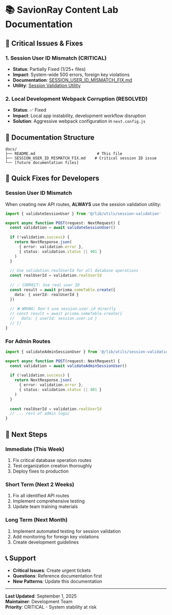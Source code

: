 # 📚 SavionRay Content Lab Documentation

## 🚨 **Critical Issues & Fixes**

### **1. Session User ID Mismatch (CRITICAL)**
- **Status**: Partially Fixed (1/25+ files)
- **Impact**: System-wide 500 errors, foreign key violations
- **Documentation**: [SESSION_USER_ID_MISMATCH_FIX.md](./SESSION_USER_ID_MISMATCH_FIX.md)
- **Utility**: [Session Validation Utility](../src/lib/utils/session-validation.ts)

### **2. Local Development Webpack Corruption (RESOLVED)**
- **Status**: ✅ Fixed
- **Impact**: Local app instability, development workflow disruption
- **Solution**: Aggressive webpack configuration in `next.config.js`

## 📁 **Documentation Structure**

```
docs/
├── README.md                           # This file
├── SESSION_USER_ID_MISMATCH_FIX.md    # Critical session ID issue
└── [future documentation files]
```

## 🔧 **Quick Fixes for Developers**

### **Session User ID Mismatch**
When creating new API routes, **ALWAYS** use the session validation utility:

```typescript
import { validateSessionUser } from '@/lib/utils/session-validation'

export async function POST(request: NextRequest) {
  const validation = await validateSessionUser()
  
  if (!validation.success) {
    return NextResponse.json(
      { error: validation.error },
      { status: validation.status || 401 }
    )
  }
  
  // Use validation.realUserId for all database operations
  const realUserId = validation.realUserId
  
  // ✅ CORRECT: Use real user ID
  const result = await prisma.someTable.create({
    data: { userId: realUserId }
  })
  
  // ❌ WRONG: Don't use session.user.id directly
  // const result = await prisma.someTable.create({
  //   data: { userId: session.user.id }
  // })
}
```

### **For Admin Routes**
```typescript
import { validateAdminSessionUser } from '@/lib/utils/session-validation'

export async function POST(request: NextRequest) {
  const validation = await validateAdminSessionUser()
  
  if (!validation.success) {
    return NextResponse.json(
      { error: validation.error },
      { status: validation.status || 401 }
    )
  }
  
  const realUserId = validation.realUserId
  // ... rest of admin logic
}
```

## 🚀 **Next Steps**

### **Immediate (This Week)**
1. Fix critical database operation routes
2. Test organization creation thoroughly
3. Deploy fixes to production

### **Short Term (Next 2 Weeks)**
1. Fix all identified API routes
2. Implement comprehensive testing
3. Update team training materials

### **Long Term (Next Month)**
1. Implement automated testing for session validation
2. Add monitoring for foreign key violations
3. Create development guidelines

## 📞 **Support**

- **Critical Issues**: Create urgent tickets
- **Questions**: Reference documentation first
- **New Patterns**: Update this documentation

---

**Last Updated**: September 1, 2025  
**Maintainer**: Development Team  
**Priority**: CRITICAL - System stability at risk
